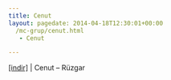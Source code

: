 ```yaml
---
title: Cenut
layout: pagedate: 2014-04-18T12:30:01+00:00
  /mc-grup/cenut.html
   - Cenut

---
```

<a href="https://cloud.mail.ru/public/e5743e01fdf1/Cenut%20-%20R%C3%BCzgar" target="_blank">[indir]</a> | Cenut &#8211; Rüzgar